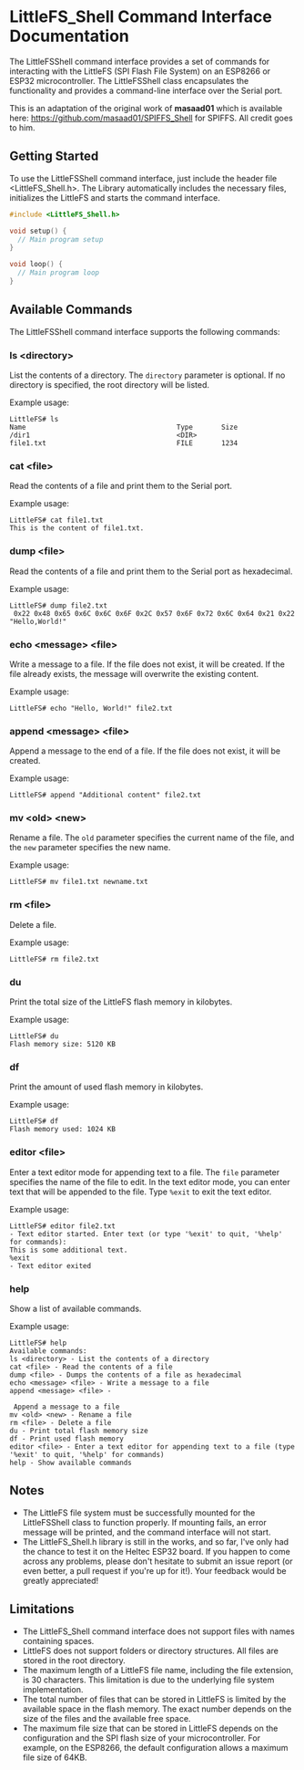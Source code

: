 # LittleFS_Shell Command Interface Documentation

The LittleFSShell command interface provides a set of commands for interacting with the LittleFS (SPI Flash File System) on an ESP8266 or ESP32 microcontroller. The LittleFSShell class encapsulates the functionality and provides a command-line interface over the Serial port.

This is an adaptation of the original work of **masaad01** which is available here: https://github.com/masaad01/SPIFFS_Shell for SPIFFS. All credit goes to him.

## Getting Started

To use the LittleFSShell command interface, just include the header file <LittleFS_Shell.h>. The Library automatically includes the necessary files, initializes the LittleFS and starts the command interface.

```cpp
#include <LittleFS_Shell.h>

void setup() {
  // Main program setup
}

void loop() {
  // Main program loop
}
```

## Available Commands

The LittleFSShell command interface supports the following commands:

### ls \<directory\>

List the contents of a directory. The `directory` parameter is optional. If no directory is specified, the root directory will be listed.

Example usage:

```
LittleFS# ls
Name                                     Type       Size
/dir1                                    <DIR>        
file1.txt                                FILE       1234
```

### cat \<file\>

Read the contents of a file and print them to the Serial port.

Example usage:

```
LittleFS# cat file1.txt
This is the content of file1.txt.
```


### dump \<file\>

Read the contents of a file and print them to the Serial port as hexadecimal.

Example usage:

```
LittleFS# dump file2.txt
 0x22 0x48 0x65 0x6C 0x6C 0x6F 0x2C 0x57 0x6F 0x72 0x6C 0x64 0x21 0x22          	"Hello,World!"
```

### echo \<message\> \<file\>

Write a message to a file. If the file does not exist, it will be created. If the file already exists, the message will overwrite the existing content.

Example usage:

```
LittleFS# echo "Hello, World!" file2.txt
```

### append \<message\> \<file\>

Append a message to the end of a file. If the file does not exist, it will be created.

Example usage:

```
LittleFS# append "Additional content" file2.txt
```

### mv \<old\> \<new\>

Rename a file. The `old` parameter specifies the current name of the file, and the `new` parameter specifies the new name.

Example usage:

```
LittleFS# mv file1.txt newname.txt
```

### rm \<file\>

Delete a file.

Example usage:

```
LittleFS# rm file2.txt
```

### du

Print the total size of the LittleFS flash memory in kilobytes.

Example usage:

```
LittleFS# du
Flash memory size: 5120 KB
```

### df

Print the amount of used flash memory in kilobytes.

Example usage:

```
LittleFS# df
Flash memory used: 1024 KB
```

### editor \<file\>

Enter a text editor mode for appending text to a file. The `file` parameter specifies the name of the file to edit. In the text editor mode, you can enter text that will be appended to the file. Type `%exit` to exit the text editor.

Example usage:

```
LittleFS# editor file2.txt
- Text editor started. Enter text (or type '%exit' to quit, '%help' for commands):
This is some additional text.
%exit
- Text editor exited
```

### help

Show a list of available commands.

Example usage:

```
LittleFS# help
Available commands:
ls <directory> - List the contents of a directory
cat <file> - Read the contents of a file
dump <file> - Dumps the contents of a file as hexadecimal
echo <message> <file> - Write a message to a file
append <message> <file> -

 Append a message to a file
mv <old> <new> - Rename a file
rm <file> - Delete a file
du - Print total flash memory size
df - Print used flash memory
editor <file> - Enter a text editor for appending text to a file (type '%exit' to quit, '%help' for commands)
help - Show available commands
```

## Notes

- The LittleFS file system must be successfully mounted for the LittleFSShell class to function properly. If mounting fails, an error message will be printed, and the command interface will not start.
- The LittleFS_Shell.h library is still in the works, and so far, I've only had the chance to test it on the Heltec ESP32 board. If you happen to come across any problems, please don't hesitate to submit an issue report (or even better, a pull request if you're up for it!). Your feedback would be greatly appreciated!

## Limitations

- The LittleFS_Shell command interface does not support files with names containing spaces.
- LittleFS does not support folders or directory structures. All files are stored in the root directory.
- The maximum length of a LittleFS file name, including the file extension, is 30 characters. This limitation is due to the underlying file system implementation.
- The total number of files that can be stored in LittleFS is limited by the available space in the flash memory. The exact number depends on the size of the files and the available free space.
- The maximum file size that can be stored in LittleFS depends on the configuration and the SPI flash size of your microcontroller. For example, on the ESP8266, the default configuration allows a maximum file size of 64KB.
